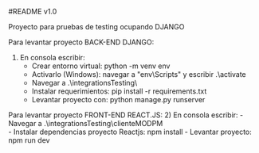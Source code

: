 #README v1.0

Proyecto para pruebas de testing ocupando DJANGO

Para levantar proyecto BACK-END DJANGO:

1) En consola escribir: 
    - Crear entorno virtual: python -m venv env
    - Activarlo (Windows): navegar a "env\Scripts\" y escribir .\activate
    - Navegar a .\integrationsTesting\
    - Instalar requerimientos: pip install -r requirements.txt
    - Levantar proyecto con: python manage.py runserver

Para levantar proyecto FRONT-END REACT.JS:
2) En consola escribir:
    - Navegar a .\integrationsTesting\clienteMODPM\
    - Instalar dependencias proyecto Reactjs: npm install
    - Levantar proyecto: npm run dev
